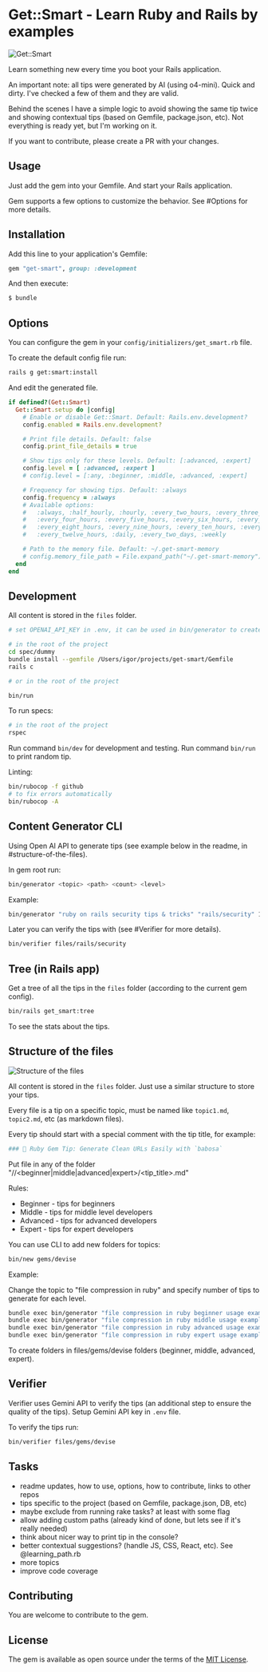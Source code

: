 # Get::Smart - Learn Ruby and Rails by examples

![Get::Smart](./docs/example.png)

Learn something new every time you boot your Rails application.

An important note: all tips were generated by AI (using o4-mini). Quick and dirty. I've checked a few of them and they are valid.

Behind the scenes I have a simple logic to avoid showing the same tip twice and showing contextual tips (based on Gemfile, package.json, etc). Not everything is ready yet, but I'm working on it.

If you want to contribute, please create a PR with your changes.

## Usage

Just add the gem into your Gemfile. And start your Rails application.

Gem supports a few options to customize the behavior. See #Options for more details.

## Installation

Add this line to your application's Gemfile:

```ruby
gem "get-smart", group: :development
```

And then execute:

```bash
$ bundle
```

## Options

You can configure the gem in your `config/initializers/get_smart.rb` file.

To create the default config file run:

```bash
rails g get:smart:install
```

And edit the generated file.

```ruby
if defined?(Get::Smart)
  Get::Smart.setup do |config|
    # Enable or disable Get::Smart. Default: Rails.env.development?
    config.enabled = Rails.env.development?

    # Print file details. Default: false
    config.print_file_details = true

    # Show tips only for these levels. Default: [:advanced, :expert]
    config.level = [ :advanced, :expert ]
    # config.level = [:any, :beginner, :middle, :advanced, :expert]

    # Frequency for showing tips. Default: :always
    config.frequency = :always
    # Available options:
    #   :always, :half_hourly, :hourly, :every_two_hours, :every_three_hours,
    #   :every_four_hours, :every_five_hours, :every_six_hours, :every_seven_hours,
    #   :every_eight_hours, :every_nine_hours, :every_ten_hours, :every_eleven_hours,
    #   :every_twelve_hours, :daily, :every_two_days, :weekly

    # Path to the memory file. Default: ~/.get-smart-memory
    # config.memory_file_path = File.expand_path("~/.get-smart-memory")
  end
end
```

## Development

All content is stored in the `files` folder.

```bash
# set OPENAI_API_KEY in .env, it can be used in bin/generator to create new tips. See source of bin/generator for more details.

# in the root of the project
cd spec/dummy
bundle install --gemfile /Users/igor/projects/get-smart/Gemfile
rails c

# or in the root of the project

bin/run
```

To run specs:

```bash
# in the root of the project
rspec
```

Run command `bin/dev` for development and testing.
Run command `bin/run` to print random tip.

Linting:

```bash
bin/rubocop -f github
# to fix errors automatically
bin/rubocop -A
```

## Content Generator CLI

Using Open AI API to generate tips (see example below in the readme, in #structure-of-the-files).

In gem root run:

```bash
bin/generator <topic> <path> <count> <level>
```

Example:

```bash
bin/generator "ruby on rails security tips & tricks" "rails/security" 10 "middle"
```

Later you can verify the tips with (see #Verifier for more details).

```bash
bin/verifier files/rails/security
```

## Tree (in Rails app)

Get a tree of all the tips in the `files` folder (according to the current gem config).

```bash
bin/rails get_smart:tree
```

To see the stats about the tips.

## Structure of the files

![Structure of the files](./docs/structure.png)

All content is stored in the `files` folder. Just use a similar structure to store your tips.

Every file is a tip on a specific topic, must be named like `topic1.md`, `topic2.md`, etc (as markdown files).

Every tip should start with a special comment with the tip title, for example:

```ruby
### 💎 Ruby Gem Tip: Generate Clean URLs Easily with `babosa`
```

Put file in any of the folder "<folder>/<topic>/<beginner|middle|advanced|expert>/<tip_title>.md"

Rules:

- Beginner - tips for beginners
- Middle - tips for middle level developers
- Advanced - tips for advanced developers
- Expert - tips for expert developers

You can use CLI to add new folders for topics:

```bash
bin/new gems/devise
```

Example:

Change the topic to "file compression in ruby" and specify number of tips to generate for each level.

```bash
bundle exec bin/generator "file compression in ruby beginner usage examples"          "files/ruby/compression"         2 "beginner"
bundle exec bin/generator "file compression in ruby middle usage examples"            "files/ruby/compression"         2 "middle"
bundle exec bin/generator "file compression in ruby advanced usage examples"          "files/ruby/compression"         2 "advanced"
bundle exec bin/generator "file compression in ruby expert usage examples"            "files/ruby/compression"         2 "expert"
```

To create folders in files/gems/devise folders (beginner, middle, advanced, expert).

## Verifier

Verifier uses Gemini API to verify the tips (an additional step to ensure the quality of the tips). Setup Gemini API key in `.env` file.

To verify the tips run:

```bash
bin/verifier files/gems/devise
```

## Tasks

- readme updates, how to use, options, how to contribute, links to other repos
- tips specific to the project (based on Gemfile, package.json, DB, etc)
- maybe exclude from running rake tasks? at least with some flag
- allow adding custom paths (already kind of done, but lets see if it's really needed)
- think about nicer way to print tip in the console?
- better contextual suggestions? (handle JS, CSS, React, etc). See @learning_path.rb
- more topics
- improve code coverage

## Contributing

You are welcome to contribute to the gem.

## License

The gem is available as open source under the terms of the [MIT License](https://opensource.org/licenses/MIT).
